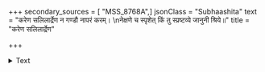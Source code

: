 +++
secondary_sources = [ "MSS_8768A",]
jsonClass = "Subhaashita"
text = "करेण सलिलार्द्रेण न गण्डौ नापरं करम्।  \nनेक्षणे च स्पृशेत् किं तु स्प्रष्टव्ये जानुनी श्रिये॥"
title = "करेण सलिलार्द्रेण"

+++

<details><summary>Text</summary>

करेण सलिलार्द्रेण न गण्डौ नापरं करम्।  
नेक्षणे च स्पृशेत् किं तु स्प्रष्टव्ये जानुनी श्रिये॥
</details>
